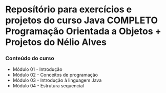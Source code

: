 # Reposítório para exercícios e projetos do curso Java COMPLETO Programação Orientada a Objetos + Projetos do Nélio Alves

### Conteúdo do curso

- Módulo 01 - Introdução
- Módulo 02 - Conceitos de programação
- Módulo 03 - Introdução à linguagem Java
- Módulo 04 - Estrutura sequencial
